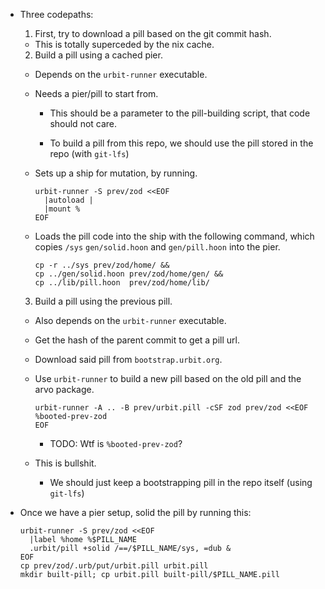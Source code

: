 - Three codepaths:

  1. First, try to download a pill based on the git commit hash.

    - This is totally superceded by the nix cache.

  2. Build a pill using a cached pier.

    - Depends on the `urbit-runner` executable.

    - Needs a pier/pill to start from.

      - This should be a parameter to the pill-building script, that code
        should not care.

      - To build a pill from this repo, we should use the pill stored in
        the repo (with `git-lfs`)

    - Sets up a ship for mutation, by running.

          urbit-runner -S prev/zod <<EOF
            |autoload |
            |mount %
          EOF

    - Loads the pill code into the ship with the following command, which
      copies `/sys` `gen/solid.hoon` and `gen/pill.hoon` into the pier.

          cp -r ../sys prev/zod/home/ &&
          cp ../gen/solid.hoon prev/zod/home/gen/ &&
          cp ../lib/pill.hoon  prev/zod/home/lib/

  3. Build a pill using the previous pill.

    - Also depends on the `urbit-runner` executable.

    - Get the hash of the parent commit to get a pill url.

    - Download said pill from `bootstrap.urbit.org`.

    - Use `urbit-runner` to build a new pill based on the old pill and
      the arvo package.

          urbit-runner -A .. -B prev/urbit.pill -cSF zod prev/zod <<EOF
          %booted-prev-zod
          EOF

      - TODO: Wtf is `%booted-prev-zod`?

    - This is bullshit.

      - We should just keep a bootstrapping pill in the repo itself
        (using `git-lfs`)

- Once we have a pier setup, solid the pill by running this:

      urbit-runner -S prev/zod <<EOF
        |label %home %$PILL_NAME
        .urbit/pill +solid /==/$PILL_NAME/sys, =dub &
      EOF
      cp prev/zod/.urb/put/urbit.pill urbit.pill
      mkdir built-pill; cp urbit.pill built-pill/$PILL_NAME.pill
